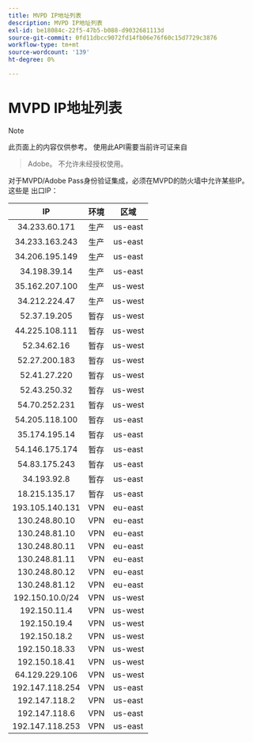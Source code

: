 ```yaml
---
title: MVPD IP地址列表
description: MVPD IP地址列表
exl-id: be18084c-22f5-47b5-b088-d9032681113d
source-git-commit: 0fd11dbcc9072fd14fb06e76f60c15d7729c3876
workflow-type: tm+mt
source-wordcount: '139'
ht-degree: 0%

---
```



# MVPD IP地址列表

> [!NOTE]
>
>此页面上的内容仅供参考。 使用此API需要当前许可证来自
>> Adobe。 不允许未经授权使用。

对于MVPD/Adobe Pass身份验证集成，必须在MVPD的防火墙中允许某些IP。 这些是
出口IP：

| IP | 环境 | 区域 |
|:---------------:|:-----------:|:-------:|
| 34.233.60.171 | 生产 | us-east |
| 34.233.163.243 | 生产 | us-east |
| 34.206.195.149 | 生产 | us-east |
| 34.198.39.14 | 生产 | us-east |
| 35.162.207.100 | 生产 | us-west |
| 34.212.224.47 | 生产 | us-west |
| 52.37.19.205 | 暂存 | us-west |
| 44.225.108.111 | 暂存 | us-west |
| 52.34.62.16 | 暂存 | us-west |
| 52.27.200.183 | 暂存 | us-west |
| 52.41.27.220 | 暂存 | us-west |
| 52.43.250.32 | 暂存 | us-west |
| 54.70.252.231 | 暂存 | us-west |
| 54.205.118.100 | 暂存 | us-east |
| 35.174.195.14 | 暂存 | us-east |
| 54.146.175.174 | 暂存 | us-east |
| 54.83.175.243 | 暂存 | us-east |
| 34.193.92.8 | 暂存 | us-east |
| 18.215.135.17 | 暂存 | us-east |
| 193.105.140.131 | VPN | eu-east |
| 130.248.80.10 | VPN | eu-east |
| 130.248.81.10 | VPN | eu-east |
| 130.248.80.11 | VPN | eu-east |
| 130.248.81.11 | VPN | eu-east |
| 130.248.80.12 | VPN | eu-east |
| 130.248.81.12 | VPN | eu-east |
| 192.150.10.0/24 | VPN | us-west |
| 192.150.11.4 | VPN | us-west |
| 192.150.19.4 | VPN | us-west |
| 192.150.18.2 | VPN | us-west |
| 192.150.18.33 | VPN | us-west |
| 192.150.18.41 | VPN | us-west |
| 64.129.229.106 | VPN | us-west |
| 192.147.118.254 | VPN | us-east |
| 192.147.118.2 | VPN | us-east |
| 192.147.118.6 | VPN | us-east |
| 192.147.118.253 | VPN | us-east |
